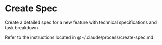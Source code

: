 # Create Spec

Create a detailed spec for a new feature with technical specifications and task breakdown

Refer to the instructions located in @~/.claude/process/create-spec.md
